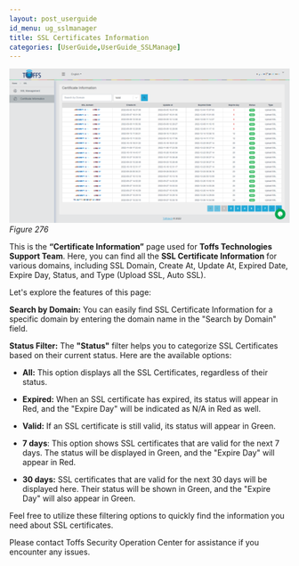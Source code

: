 ```yaml
---
layout: post_userguide
id_menu: ug_sslmanager
title: SSL Certificates Information
categories: [UserGuide,UserGuide_SSLManage]
---
```


![800](/public/assets/images/userguide/sslmanagement/276.png)
*Figure 276*


This is the **“Certificate Information”** page used for **Toffs Technologies Support Team**. Here, you can find all the **SSL Certificate Information** for various domains, including SSL Domain, Create At, Update At, Expired Date, Expire Day, Status, and Type (Upload SSL, Auto SSL).

Let's explore the features of this page:

**Search by Domain:**
You can easily find SSL Certificate Information for a specific domain by entering the domain name in the "Search by Domain" field.

**Status Filter:**
The **"Status"** filter helps you to categorize SSL Certificates based on their current status. Here are the available options:

- **All:** This option displays all the SSL Certificates, regardless of their status.

- **Expired:** When an SSL certificate has expired, its status will appear in Red, and the "Expire Day" will be indicated as N/A in Red as well.

- **Valid:** If an SSL certificate is still valid, its status will appear in Green.

- **7 days**: This option shows SSL certificates that are valid for the next 7 days. The status will be displayed in Green, and the "Expire Day" will appear in Red.

- **30 days:** SSL certificates that are valid for the next 30 days will be displayed here. Their status will be shown in Green, and the "Expire Day" will also appear in Green.

Feel free to utilize these filtering options to quickly find the information you need about SSL certificates.


Please contact Toffs Security Operation Center for assistance if you encounter any issues.